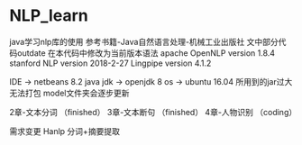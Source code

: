 # NLP_learn
java学习nlp库的使用
参考书籍-Java自然语言处理-机械工业出版社
文中部分代码outdate 在本代码中修改为当前版本语法
apache OpenNLP version 1.8.4
stanford NLP version 2018-2-27
Lingpipe version 4.1.2

IDE -> netbeans 8.2
java jdk -> openjdk 8
os -> ubuntu 16.04
所用到的jar过大无法打包
model文件夹会逐步更新


2章-文本分词 （finished）
3章-文本断句 （finished）
4章-人物识别 （coding）

需求变更 Hanlp 分词+摘要提取
